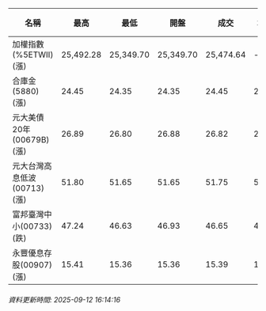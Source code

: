 | 名稱 | 最高 | 最低 | 開盤 | 成交 | 均價 | 成交金額(億) | 昨收 | 漲跌幅 | 漲跌 | 總量 | 昨量 | 振幅 |
| -------- | -------- | -------- | -------- |-------- | -------- | -------- |-------- |-------- |-------- | -------- | -------- |-------- |
|加權指數(%5ETWII) (漲)|25,492.28|25,349.70|25,349.70|25,474.64|-|4,828.34|25,215.71|1.03%|258.93|7,732,766|0|0.57%|
|合庫金(5880) (漲)|24.45|24.35|24.35|24.45|24.41|1.53|24.35|0.41%|0.10|6,250|9,576|0.41%|
|元大美債20年(00679B) (漲)|26.89|26.80|26.88|26.82|26.84|8.06|26.76|0.22%|0.06|30,027|38,424|0.34%|
|元大台灣高息低波(00713) (漲)|51.80|51.65|51.65|51.75|51.72|4.50|51.60|0.29%|0.15|8,696|10,917|0.29%|
|富邦臺灣中小(00733) (跌)|47.24|46.63|46.93|46.65|46.85|0.360|46.70|0.11%|0.05|769|1,548|1.31%|
|永豐優息存股(00907) (漲)|15.41|15.36|15.36|15.39|15.39|0.243|15.29|0.65%|0.10|1,581|983|0.33%|
###### 資料更新時間: 2025-09-12 16:14:16